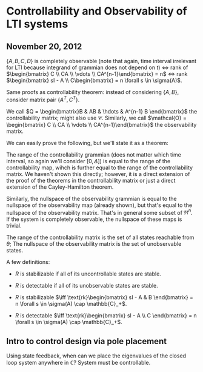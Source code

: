 Controllability and Observability of LTI systems
================================================
November 20, 2012
-----------------

$\{A,B,C,D\}$ is completely observable (note that again, time interval
irrelevant for LTI because integrand of grammian does not depend on $t$)
$\iff$ rank of $\begin{bmatrix} C \\ CA \\ \vdots \\ CA^{n-1}\end{bmatrix}
= n$ $\iff$ rank $\begin{bmatrix} sI - A \\ C\begin{bmatrix} = n \forall s
\in \sigma(A)$.

Same proofs as controllability theorem: instead of considering $\{A, B\}$,
consider matrix pair $\{A^T, C^T\}$.

We call $Q = \begin{bmatrix}B & AB & \hdots & A^{n-1} B \end{bmatrix}$ the
controllability matrix; might also use $\mathcal{C}$. Similarly, we call
$\mathcal{O} = \begin{bmatrix} C \\ CA \\ \vdots \\ CA^{n-1}\end{bmatrix}$
the observability matrix.

We can easily prove the following, but we'll state it as a theorem:

The range of the controllability grammian (does not matter which time
interval, so again we'll consider $[0, \Delta]$) is equal to the range of
the controllability map, wihch is further equal to the range of the
controllability matrix. We haven't shown this directly; however, it is a
direct extension of the proof of the theorems in the controllability matrix
or just a direct extension of the Cayley-Hamilton theorem.

Similarly, the nullspace of the observability grammian is equal to the
nullspace of the observability map (already shown), but that's equal to the
nullspace of the observability matrix. That's in general some subset of
$\Re^n$. If the system is completely observable, the nullspace of these
maps is trivial.

The range of the controllability matrix is the set of all states reachable
from $\theta$; The nullspace of the observability matrix is the set of
unobservable states.

A few definitions:

* $R$ is stabilizable if all of its uncontrollable states are stable.

* $R$ is detectable if all of its unobservable states are stable.

* $R$ is stabilizable $\iff \text{rk}\begin{bmatrix} sI - A & B \end{bmatrix} =
  n \forall s \in \sigma(A) \cap \mathbb{C}_+$.

* $R$ is detectable $\iff \text{rk}\begin{bmatrix} sI - A \\ C
  \end{bmatrix} = n \forall s \in \sigma(A) \cap \mathbb{C}_+$.

Intro to control design via pole placement
------------------------------------------

Using state feedback, when can we place the eigenvalues of the closed loop
system anywhere in $\mathbb{C}$? System must be controllable.
